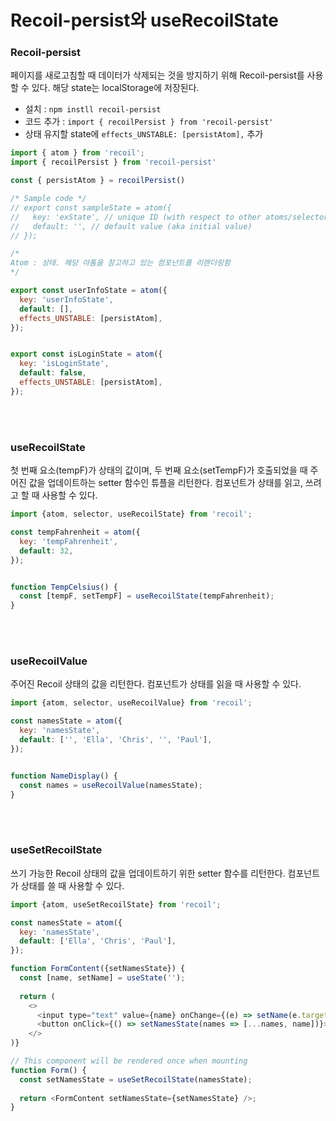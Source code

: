 # Recoil-persist와 useRecoilState

### Recoil-persist

페이지를 새로고침할 때 데이터가 삭제되는 것을 방지하기 위해 Recoil-persist를 사용할 수 있다. 해당 state는 localStorage에 저장된다. 

- 설치 : `npm instll recoil-persist`
- 코드 추가 : `import { recoilPersist } from 'recoil-persist'`
- 상태 유지할 state에 `effects_UNSTABLE: [persistAtom],` 추가

```javascript
import { atom } from 'recoil';
import { recoilPersist } from 'recoil-persist'

const { persistAtom } = recoilPersist()

/* Sample code */
// export const sampleState = atom({
//   key: 'exState', // unique ID (with respect to other atoms/selectors)
//   default: '', // default value (aka initial value)
// });

/*
Atom : 상태. 해당 아톰을 참고하고 있는 컴포넌트를 리렌더링함
*/

export const userInfoState = atom({
  key: 'userInfoState',
  default: [],
  effects_UNSTABLE: [persistAtom],
});


export const isLoginState = atom({
  key: 'isLoginState',
  default: false,
  effects_UNSTABLE: [persistAtom],
});

```

</br>
</br>

### useRecoilState

첫 번째 요소(tempF)가 상태의 값이며, 두 번째 요소(setTempF)가 호출되었을 때 주어진 값을 업데이트하는 setter 함수인 튜플을 리턴한다. 컴포넌트가 상태를 읽고, 쓰려고 할 때 사용할 수 있다.

```javascript
import {atom, selector, useRecoilState} from 'recoil';

const tempFahrenheit = atom({
  key: 'tempFahrenheit',
  default: 32,
});


function TempCelsius() {
  const [tempF, setTempF] = useRecoilState(tempFahrenheit);
}

```

</br>
</br>

### useRecoilValue

주어진 Recoil 상태의 값을 리턴한다. 컴포넌트가 상태를 읽을 때 사용할 수 있다.

```javascript
import {atom, selector, useRecoilValue} from 'recoil';

const namesState = atom({
  key: 'namesState',
  default: ['', 'Ella', 'Chris', '', 'Paul'],
});


function NameDisplay() {
  const names = useRecoilValue(namesState);
}
```

</br>
</br>

### useSetRecoilState

쓰기 가능한 Recoil 상태의 값을 업데이트하기 위한 setter 함수를 리턴한다. 컴포넌트가 상태를 쓸 때 사용할 수 있다.

```javascript
import {atom, useSetRecoilState} from 'recoil';

const namesState = atom({
  key: 'namesState',
  default: ['Ella', 'Chris', 'Paul'],
});

function FormContent({setNamesState}) {
  const [name, setName] = useState('');
  
  return (
    <>
      <input type="text" value={name} onChange={(e) => setName(e.target.value)} />
      <button onClick={() => setNamesState(names => [...names, name])}>Add Name</button>
    </>
)}

// This component will be rendered once when mounting
function Form() {
  const setNamesState = useSetRecoilState(namesState);
  
  return <FormContent setNamesState={setNamesState} />;
}

```

